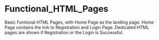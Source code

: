 # Functional_HTML_Pages

Basic Funtional HTML Pages, with Home Page as the landing page. 
Home Page contains the link to Registration and Login Page.
Dedicated HTML pages are shown if Registration or the Login is Successful.
